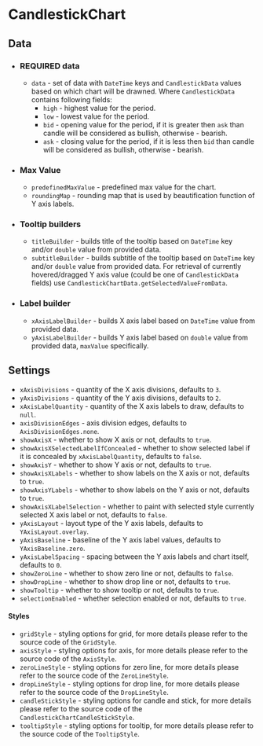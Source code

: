 # CandlestickChart

## Data

* ### REQUIRED data

  * `data` - set of data with `DateTime` keys and `CandlestickData` values based on which chart will be drawned.
    Where `CandlestickData` contains following fields:
      * `high` - highest value for the period.
      * `low` - lowest value for the period.
      * `bid` - opening value for the period, if it is greater then `ask` than candle will be considered as bullish, otherwise - bearish.
      * `ask` - closing value for the period, if it is less then `bid` than candle will be considered as bullish, otherwise - bearish.

* ### Max Value 

  * `predefinedMaxValue` - predefined max value for the chart.
  * `roundingMap` - rounding map that is used by beautification function of Y axis labels.

* ### Tooltip builders

  * `titleBuilder` - builds title of the tooltip based on `DateTime` key and/or `double` value from provided data.
  * `subtitleBuilder` - builds subtitle of the tooltip based on `DateTime` key and/or `double` value from provided data.
    For retrieval of currently hovered/dragged Y axis value (could be one of `CandlestickData` fields) use `CandlestickChartData.getSelectedValueFromData`. 

* ### Label builder

  * `xAxisLabelBuilder` - builds X axis label based on `DateTime` value from provided data.
  * `yAxisLabelBuilder` - builds Y axis label based on `double` value from provided data, `maxValue` specifically.

## Settings

* `xAxisDivisions` - quantity of the X axis divisions, defaults to `3`.
* `yAxisDivisions` - quantity of the Y axis divisions, defaults to `2`.
* `xAxisLabelQuantity` - quantity of the X axis labels to draw, defaults to `null`.
* `axisDivisionEdges` - axis division edges, defaults to `AxisDivisionEdges.none`.
* `showAxisX` - whether to show X axis or not, defaults to `true`.
* `showAxisXSelectedLabelIfConcealed` - whether to show selected label if it is concealed by `xAxisLabelQuantity`, defaults to `false`.
* `showAxisY` - whether to show Y axis or not, defaults to `true`.
* `showAxisXLabels` - whether to show labels on the X axis or not, defaults to `true`.
* `showAxisYLabels` - whether to show labels on the Y axis or not, defaults to `true`.
* `showAxisXLabelSelection` - whether to paint with selected style currently selected X axis label or not, defaults to `false`.
* `yAxisLayout` - layout type of the Y axis labels, defaults to `YAxisLayout.overlay`.
* `yAxisBaseline` - baseline of the Y axis label values, defaults to `YAxisBaseline.zero`.
* `yAxisLabelSpacing` - spacing between the Y axis labels and chart itself, defaults to `0`.
* `showZeroLine` - whether to show zero line or not, defaults to `false`.
* `showDropLine` - whether to show drop line or not, defaults to `true`.
* `showTooltip` - whether to show tooltip or not, defaults to `true`.
* `selectionEnabled` - whether selection enabled or not, defaults to `true`.

#### Styles

* `gridStyle` - styling options for grid, for more details please refer to the source code of the `GridStyle`.
* `axisStyle` - styling options for axis, for more details please refer to the source code of the `AxisStyle`.
* `zeroLineStyle` - styling options for zero line, for more details please refer to the source code of the `ZeroLineStyle`.
* `dropLineStyle` - styling options for drop line, for more details please refer to the source code of the `DropLineStyle`.
* `candleStickStyle` - styling options for candle and stick, for more details please refer to the source code of the `CandlestickChartCandleStickStyle`.
* `tooltipStyle` - styling options for tooltip, for more details please refer to the source code of the `TooltipStyle`.
